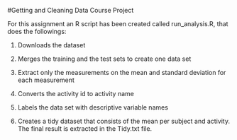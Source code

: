 #Getting and Cleaning Data Course Project

For this assignment an R script has been created called run_analysis.R, that does the followings:

1. Downloads the dataset

2. Merges the training and the test sets to create one data set

3. Extract only the measurements on the mean and standard deviation for each measurement

4. Converts the activity id to activity name

5. Labels the data set with descriptive variable names

6. Creates a tidy dataset that consists of the mean per subject and activity. The final result is extracted in the Tidy.txt file.
